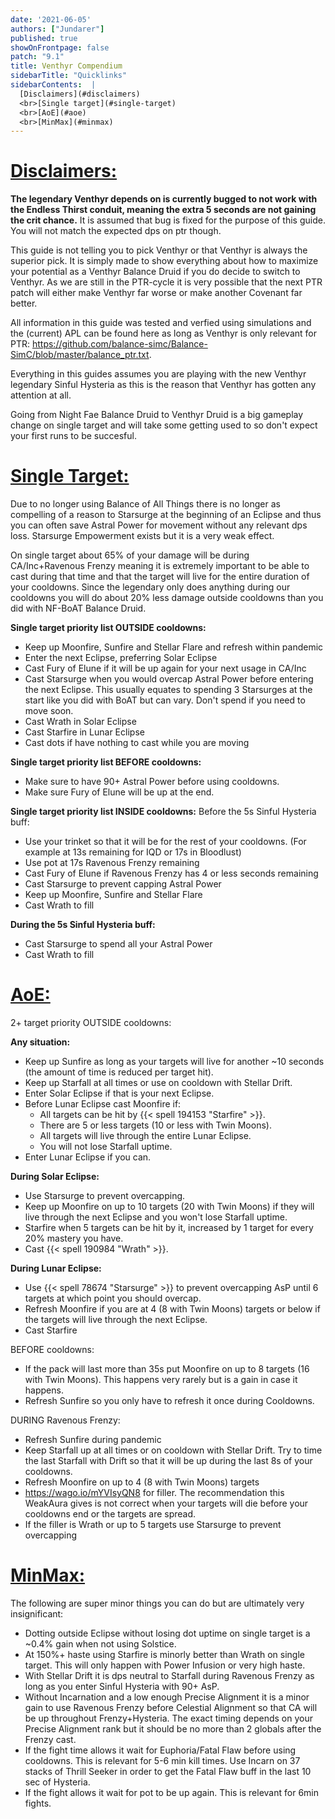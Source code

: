 ```yaml
---
date: '2021-06-05'
authors: ["Jundarer"]
published: true
showOnFrontpage: false
patch: "9.1"
title: Venthyr Compendium
sidebarTitle: "Quicklinks"
sidebarContents:  |
  [Disclaimers](#disclaimers)
  <br>[Single target](#single-target)
  <br>[AoE](#aoe)
  <br>[MinMax](#minmax)
---
```


<div id="disclaimers">

# [Disclaimers:](#disclaimers)
  
</div>

**The legendary Venthyr depends on is currently bugged to not work with the Endless Thirst conduit, meaning the extra 5 seconds are not gaining the crit chance.** It is assumed that bug is fixed for the purpose of this guide. You will not match the expected dps on ptr though.

This guide is not telling you to pick Venthyr or that Venthyr is always the superior pick. It is simply made to show everything about how to maximize your potential as a Venthyr Balance Druid if you do decide to switch to Venthyr.
As we are still in the PTR-cycle it is very possible that the next PTR patch will either make Venthyr far worse or make another Covenant far better.

All information in this guide was tested and verfied using simulations and the (current) APL can be found here as long as Venthyr is only relevant for PTR: https://github.com/balance-simc/Balance-SimC/blob/master/balance_ptr.txt.

Everything in this guides assumes you are playing with the new Venthyr legendary Sinful Hysteria as this is the reason that Venthyr has gotten any attention at all.

Going from Night Fae Balance Druid to Venthyr Druid is a big gameplay change on single target and will take some getting used to so don't expect your first runs to be succesful.
</div>

<div id="single-target">

# [Single Target:](#single-target)

</div>

Due to no longer using Balance of All Things there is no longer as compelling of a reason to Starsurge at the beginning of an Eclipse and thus you can often save Astral Power for movement without any relevant dps loss. Starsurge Empowerment exists but it is a very weak effect.

On single target about 65% of your damage will be during CA/Inc+Ravenous Frenzy meaning it is extremely important to be able to cast during that time and that the target will live for the entire duration of your cooldowns. Since the legendary only does anything during our cooldowns you will do about 20% less damage outside cooldowns than you did with NF-BoAT Balance Druid.

**Single target priority list OUTSIDE cooldowns:** 
- Keep up Moonfire, Sunfire and Stellar Flare and refresh within pandemic
- Enter the next Eclipse, preferring Solar Eclipse
- Cast Fury of Elune if it will be up again for your next usage in CA/Inc
- Cast Starsurge when you would overcap Astral Power before entering the next Eclipse. This usually equates to spending 3 Starsurges at the start like you did with BoAT but can vary. Don't spend if you need to move soon.
- Cast Wrath in Solar Eclipse
- Cast Starfire in Lunar Eclipse
- Cast dots if have nothing to cast while you are moving

**Single target priority list BEFORE cooldowns:**
- Make sure to have 90+ Astral Power before using cooldowns.
- Make sure Fury of Elune will be up at the end.

**Single target priority list INSIDE cooldowns:**
Before the 5s Sinful Hysteria buff:
- Use your trinket so that it will be for the rest of your cooldowns. (For example at 13s remaining for IQD or 17s in Bloodlust)
- Use pot at 17s Ravenous Frenzy remaining
- Cast Fury of Elune if Ravenous Frenzy has 4 or less seconds remaining
- Cast Starsurge to prevent capping Astral Power
- Keep up Moonfire, Sunfire and Stellar Flare
- Cast Wrath to fill

**During the 5s Sinful Hysteria buff:**
- Cast Starsurge to spend all your Astral Power
- Cast Wrath to fill



<div id="aoe">

# [AoE:](#aoe)

</div>

2+ target priority OUTSIDE cooldowns:

**Any situation:**
- Keep up Sunfire as long as your targets will live for another ~10 seconds (the amount of time is reduced per target hit).
- Keep up Starfall at all times or use on cooldown with Stellar Drift.
- Enter Solar Eclipse if that is your next Eclipse.
- Before Lunar Eclipse cast Moonfire if:
   - All targets can be hit by {{< spell 194153 "Starfire" >}}.
   - There are 5 or less targets (10 or less with Twin Moons).
   - All targets will live through the entire Lunar Eclipse.
   - You will not lose Starfall uptime.
- Enter Lunar Eclipse if you can.

**During Solar Eclipse:**
  - Use Starsurge to prevent overcapping.
  - Keep up Moonfire on up to 10 targets (20 with Twin Moons) if they will live through the next Eclipse and you won't lose Starfall uptime.
  - Starfire when 5 targets can be hit by it, increased by 1 target for every 20% mastery you have.
  - Cast {{< spell 190984 "Wrath" >}}.

**During Lunar Eclipse:**
  - Use {{< spell 78674 "Starsurge" >}} to prevent overcapping AsP until 6 targets at which point you should overcap.
  - Refresh Moonfire if you are at 4 (8 with Twin Moons) targets or below if the targets will live through the next Eclipse.
  - Cast Starfire

BEFORE cooldowns:

- If the pack will last more than 35s put Moonfire on up to 8 targets (16 with Twin Moons). This happens very rarely but is a gain in case it happens.
- Refresh Sunfire so you only have to refresh it once during Cooldowns.

DURING Ravenous Frenzy:
- Refresh Sunfire during pandemic
- Keep Starfall up at all times or on cooldown with Stellar Drift. Try to time the last Starfall with Drift so that it will be up during the last 8s of your cooldowns.
- Refresh Moonfire on up to 4 (8 with Twin Moons) targets
- https://wago.io/mYVIsyQN8 for filler. The recommendation this WeakAura gives is not correct when your targets will die before your cooldowns end or the targets are spread.
- If the filler is Wrath or up to 5 targets use Starsurge to prevent overcapping


<div id="minmax">

# [MinMax:](#minmax)

The following are super minor things you can do but are ultimately very insignificant:
- Dotting outside Eclipse without losing dot uptime on single target is a ~0.4% gain when not using Solstice.
- At 150%+ haste using Starfire is minorly better than Wrath on single target. This will only happen with Power Infusion or very high haste.
- With Stellar Drift it is dps neutral to Starfall during Ravenous Frenzy as long as you enter Sinful Hysteria with 90+ AsP.
- Without Incarnation and a low enough Precise Alignment it is a minor gain to use Ravenous Frenzy before Celestial Alignment so that CA will be up throughout Frenzy+Hysteria. The exact timing depends on your Precise Alignment rank but it should be no more than 2 globals after the Frenzy cast.
- If the fight time allows it wait for Euphoria/Fatal Flaw before using cooldowns. This is relevant for 5-6 min kill times. Use Incarn on 37 stacks of Thrill Seeker in order to get the Fatal Flaw buff in the last 10 sec of Hysteria.
- If the fight allows it wait for pot to be up again. This is relevant for 6min fights.

</div>
